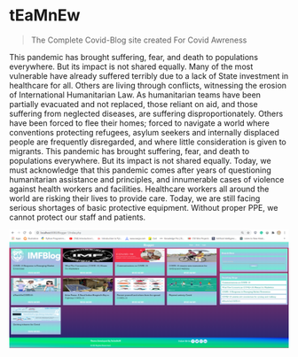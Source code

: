 # tEaMnEw
> The Complete Covid-Blog site created For Covid Awreness 

This pandemic has brought suffering, fear, and death to populations everywhere. But its impact is not shared equally. Many of the most vulnerable have already suffered terribly due to a lack of State investment in healthcare for all. Others are living through conflicts, witnessing the erosion of International Humanitarian Law. As humanitarian teams have been partially evacuated and not replaced, those reliant on aid, and those suffering from neglected diseases, are suffering disproportionately. Others have been forced to flee their homes; forced to navigate a world where conventions protecting refugees, asylum seekers and internally displaced people are frequently disregarded, and where little consideration is given to migrants. This pandemic has brought suffering, fear, and death to populations everywhere. But its impact is not shared equally. Today, we must acknowledge that this pandemic comes after years of questioning humanitarian assistance and principles, and innumerable cases of violence against health workers and facilities. 
Healthcare workers all around the world are risking their lives to provide care. Today, we are still facing serious shortages of basic protective equipment. Without proper PPE, we cannot protect our staff and patients.





![](images/index.png)
